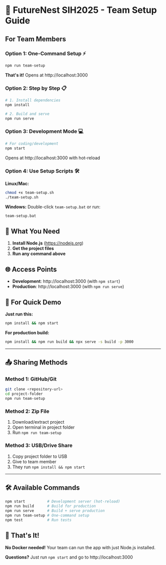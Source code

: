 # 🚀 FutureNest SIH2025 - Team Setup Guide

## For Team Members

### Option 1: One-Command Setup ⚡
```bash
npm run team-setup
```
**That's it!** Opens at http://localhost:3000

### Option 2: Step by Step 📋
```bash
# 1. Install dependencies
npm install

# 2. Build and serve
npm run serve
```

### Option 3: Development Mode 💻
```bash
# For coding/development
npm start
```
Opens at http://localhost:3000 with hot-reload

### Option 4: Use Setup Scripts 🛠️

**Linux/Mac:**
```bash
chmod +x team-setup.sh
./team-setup.sh
```

**Windows:**
Double-click `team-setup.bat` or run:
```cmd
team-setup.bat
```

## 📁 What You Need

1. **Install Node.js** (https://nodejs.org)
2. **Get the project files**
3. **Run any command above**

## 🌐 Access Points

- **Development**: http://localhost:3000 (with `npm start`)
- **Production**: http://localhost:3000 (with `npm run serve`)

## 🎯 For Quick Demo

**Just run this:**
```bash
npm install && npm start
```

**For production build:**
```bash
npm install && npm run build && npx serve -s build -p 3000
```

---

## 📤 Sharing Methods

### Method 1: GitHub/Git
```bash
git clone <repository-url>
cd project-folder
npm run team-setup
```

### Method 2: Zip File
1. Download/extract project
2. Open terminal in project folder
3. Run `npm run team-setup`

### Method 3: USB/Drive Share
1. Copy project folder to USB
2. Give to team member
3. They run `npm install && npm start`

---

## 🛠️ Available Commands

```bash
npm start          # Development server (hot-reload)
npm run build      # Build for production  
npm run serve      # Build + serve production
npm run team-setup # One-command setup
npm test           # Run tests
```

## 🎉 That's It!

**No Docker needed!** Your team can run the app with just Node.js installed.

**Questions?** Just run `npm start` and go to http://localhost:3000